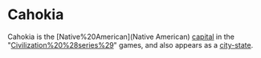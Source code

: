# Cahokia

Cahokia is the [Native%20American](Native American) [capital](capital) in the "[Civilization%20%28series%29](Civilization)" games, and also appears as a [city-state](city-state).